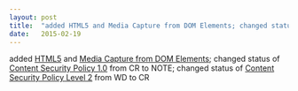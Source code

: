 ```yaml
---
layout: post
title:  "added HTML5 and Media Capture from DOM Elements; changed status of Content Security Policy 1.0 from CR to NOTE; changed status of Content Security Policy Level 2 from WD to CR"
date:   2015-02-19
---
```


added <a href="http://www.w3.org/TR/html5">HTML5</a> and <a href="http://www.w3.org/TR/mediacapture-fromelement">Media Capture from DOM Elements</a>; changed status of <a href="http://www.w3.org/TR/CSP/">Content Security Policy 1.0</a> from CR to NOTE; changed status of <a href="http://www.w3.org/TR/CSP2/">Content Security Policy Level 2</a> from WD to CR

